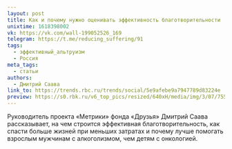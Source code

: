 ```yaml
---
layout: post
title: Как и почему нужно оценивать эффективность благотворительности
unixtime: 1618398002
vk: https://vk.com/wall-199052526_169
telegram: https://t.me/reducing_suffering/91
tags:
  - эффективный_альтруизм
  - Россия
meta_tags:
  - статьи
authors:
  - Дмитрий Саава
link_to: https://trends.rbc.ru/trends/social/5e9afebe9a7947789d83224e
preview: https://s0.rbk.ru/v6_top_pics/resized/640xH/media/img/3/07/755873986948073.jpg
---
```

Руководитель проекта «Метрики» фонда «Друзья» Дмитрий Саава рассказывает, на чем строится эффективная благотворительность, как спасти больше жизней при меньших затратах и почему лучше помогать взрослым мужчинам с алкоголизмом, чем детям с онкологией.